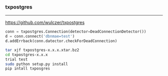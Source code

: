 ### txpostgres
---
https://github.com/wulczer/txpostgres

```py
conn = txpostgres.Connection(detector=DeadConnectionDetector())
d = conn.connect('dbnmae=test')
d.addErrback(conn.datector.checkForDeadConnection)


```

```sh
tar xjf txpostgres-x.x.x.xtar.bz2
cd txpostgres-x.x.x
trial test
sudo python setup.py install
pip intall txposgres
```

```
```


